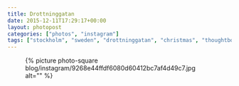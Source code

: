 ```yaml
---
title: Drottninggatan
date: 2015-12-11T17:29:17+00:00
layout: photopost
categories: ["photos", "instagram"]
tags: ["stockholm", "sweden", "drottninggatan", "christmas", "thoughtbot", "night"]
---
```


<figure class="photo photo--square">
  {% picture photo-square blog/instagram/9268e44ffdf6080d60412bc7af4d49c7.jpg alt="" %}
</figure>


